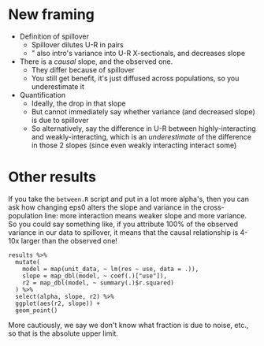 # New framing

- Definition of spillover
    - Spillover dilutes U-R in pairs
    - " also intro's variance into U-R X-sectionals, and decreases slope
- There is a *causal* slope, and the observed one.
    - They differ because of spillover
    - You still get benefit, it's just diffused across populations, so you underestimate it
- Quantification
    - Ideally, the drop in that slope
    - But cannot immediately say whether variance (and decreased slope) is due to spillover
    - So alternatively, say the difference in U-R between highly-interacting and weakly-interacting, which is an *underestimate* of the difference in those 2 slopes (since even weakly interacting interact some)

# Other results

If you take the `between.R` script and put in a lot more alpha's, then you
can ask how changing eps0 alters the slope and variance in the
cross-population line: more interaction means weaker slope and more variance.
So you could say something like, if you attribute 100% of the observed
variance in our data to spillover, it means that the causal relationship is
4-10x larger than the observed one!

```{r}
results %>%
  mutate(
    model = map(unit_data, ~ lm(res ~ use, data = .)),
    slope = map_dbl(model, ~ coef(.)["use"]),
    r2 = map_dbl(model, ~ summary(.)$r.squared)
  ) %>%
  select(alpha, slope, r2) %>%
  ggplot(aes(r2, slope)) +
  geom_point()
```

More cautiously, we say we don't know what fraction is due to noise, etc., so
that is the absolute upper limit.

